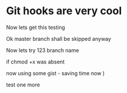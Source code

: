 # Git hooks are very cool

Now lets get this testing

Ok master branch shall be skipped anyway

Now lets try 123 branch name

if chmod +x was absent

now using some gist - saving time now )

test one more
